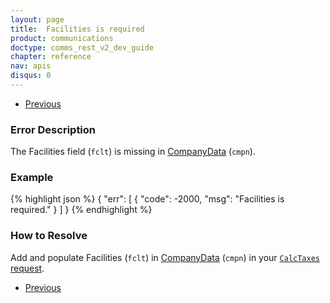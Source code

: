```yaml
---
layout: page
title:  Facilities is required
product: communications
doctype: comms_rest_v2_dev_guide
chapter: reference
nav: apis
disqus: 0
---
```


<ul class="pager">
  <li class="previous"><a href="/communications/dev-guide_rest_v2/reference/calculate-tax-errors/"><i class="glyphicon glyphicon-chevron-left"></i>Previous</a></li>
</ul>

<h3>Error Description</h3>
The Facilities field (<code>fclt</code>) is missing in <a class="dev-guide-link" href="/communications/dev-guide_rest_v2/reference/company-data/">CompanyData</a> (<code>cmpn</code>).

<h3>Example</h3>
{% highlight json %}
{
  "err": [
    {
      "code": -2000,
      "msg": "Facilities is required."
    }
  ]
}
{% endhighlight %}

<h3>How to Resolve</h3>
Add and populate Facilities (<code>fclt</code>) in <a class="dev-guide-link" href="/communications/dev-guide_rest_v2/reference/company-data/">CompanyData</a> (<code>cmpn</code>) in your <a class="dev-guide-link" href="/communications/dev-guide_rest_v2/reference/calc-taxes-request/"><code>CalcTaxes</code> request</a>.

<ul class="pager">
  <li class="previous"><a href="/communications/dev-guide_rest_v2/reference/calculate-tax-errors/"><i class="glyphicon glyphicon-chevron-left"></i>Previous</a></li>
</ul>